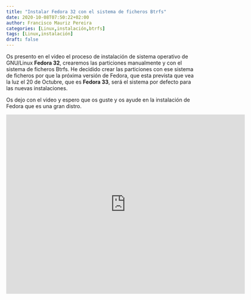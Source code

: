```yaml
---
title: "Instalar Fedora 32 con el sistema de ficheros Btrfs"
date: 2020-10-08T07:50:22+02:00
author: Francisco Mauriz Pereira
categories: [Linux,instalación,btrfs]
tags: [Linux,instalación]
draft: false
---
```


Os presento en el video el proceso de instalación de sistema operativo de GNU/Linux **Fedora 32**, crearemos las particiones manualmente y con el sistema de ficheros Btrfs. He decidido crear las particiones con ese sistema de ficheros por que la próxima versión de Fedora, que esta prevista que vea la luz el 20 de Octubre, que es **Fedora 33**, será el sistema por defecto para las nuevas instalaciones.

Os dejo con el video y espero que os guste y os ayude en la instalación de Fedora que es una gran distro. 


<iframe src="https://archive.org/embed/fedora_32_btrfs" width="640" height="480" frameborder="0" webkitallowfullscreen="true" mozallowfullscreen="true" allowfullscreen></iframe>
